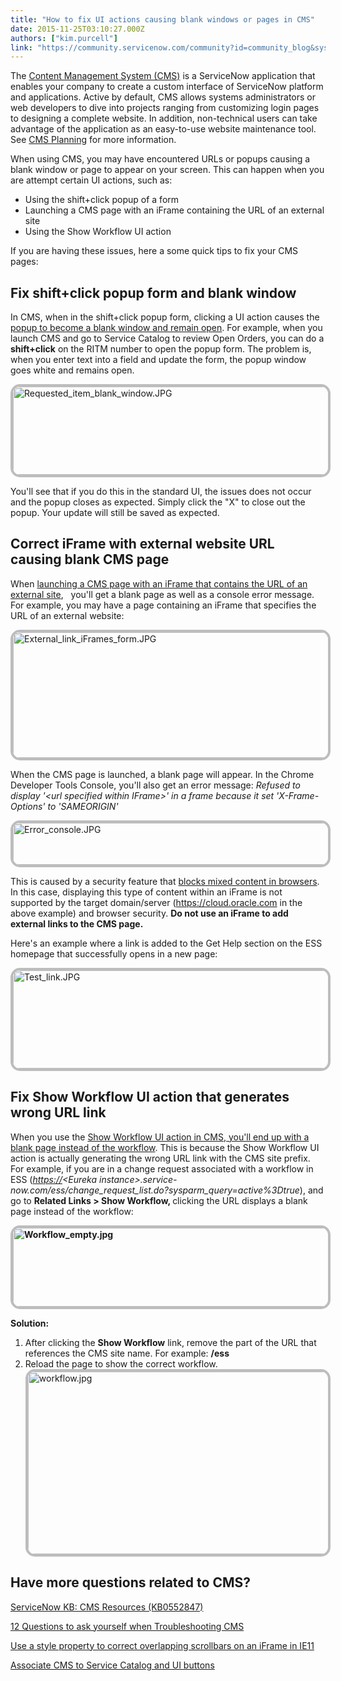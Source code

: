 ```yaml
---
title: "How to fix UI actions causing blank windows or pages in CMS"
date: 2015-11-25T03:10:27.000Z
authors: ["kim.purcell"]
link: "https://community.servicenow.com/community?id=community_blog&sys_id=32ad66a9dbd0dbc01dcaf3231f961903"
---
```

<p>The <a title="ki.servicenow.com/index.php?title=Content_Management#gsc.tab=0" href="http://wiki.servicenow.com/index.php?title=Content_Management#gsc.tab=0">Content Management System (CMS)</a> is a ServiceNow application that enables your company to create a custom interface of ServiceNow platform and applications. Active by default, CMS allows systems administrators or web developers to dive into projects ranging from customizing login pages to designing a complete website. In addition, non-technical users can take advantage of the application as an easy-to-use website maintenance tool. See <a href="http://wiki.servicenow.com/index.php?title=Content_Management_Planning" title="Content Management Planning">CMS Planning</a> for more information.</p><p></p><p>When using CMS, you may have encountered URLs or popups causing a blank window or page to appear on your screen. This can happen when you are attempt certain UI actions, such as:</p><ul><li>Using the shift+click popup of a form</li><li>Launching a CMS page with an iFrame containing the URL of an external site</li><li>Using the Show Workflow UI action</li></ul><p></p><p>If you are having these issues, here a some quick tips to fix your CMS pages:</p><p></p><h2>Fix shift+click popup form and blank window</h2><p>In CMS, when in the shift+click popup form, clicking a UI action causes the <a title="i.service-now.com/kb_view.do?sysparm_article=KB0552006" href="https://hi.service-now.com/kb_view.do?sysparm_article=KB0552006">popup to become a blank window and remain open</a>. For example, when you launch CMS and go to Service Catalog to review Open Orders, you can do a <strong>shift+click</strong> on the RITM number to open the popup form. The problem is, when you enter text into a field and update the form, the popup window goes white and remains open.</p><p><img   alt="Requested_item_blank_window.JPG" class="image-1 jive-image" src="03c46bf9db141fc068c1fb651f9619fe.iix" style="width: 620px; height: 141px; display: block; margin-left: auto; margin-right: auto; border: #BDBDBD 4px solid; border-radius: 15px;"/></p><p></p><p>You'll see that if you do this in the standard UI, the issues does not occur and the popup closes as expected. Simply click the "X" to close out the popup. Your update will still be saved as expected.</p><p></p><h2>Correct iFrame with external website URL causing blank CMS page</h2><p>When <a title="i.service-now.com/kb_view.do?sysparm_article=KB0552006" href="https://hi.service-now.com/kb_view.do?sysparm_article=KB0552006">launching a CMS page with an iFrame that contains the URL of an external site</a>,   you'll get a blank page as well as a console error message. For example, you may have a page containing an iFrame that specifies the URL of an external website:</p><p></p><p><img   alt="External_link_iFrames_form.JPG" class="image-2 jive-image" src="9af820c6dbd457049c9ffb651f9619c3.iix" style="width: 620px; height: 201px; display: block; margin-left: auto; margin-right: auto; border: #BDBDBD 4px solid; border-radius: 15px;"/></p><p></p><p>When the CMS page is launched, a blank page will appear. In the Chrome Developer Tools Console, you'll also get an error message: <em>Refused to display '&lt;url specified within IFrame&gt;' in a frame because it set 'X-Frame-Options' to 'SAMEORIGIN'</em></p><p><img   alt="Error_console.JPG" class="image-3 jive-image" src="32f2580adbd417041dcaf3231f9619d9.iix" style="width: 620px; height: 67px; display: block; margin-left: auto; margin-right: auto; border: #BDBDBD 4px solid; border-radius: 15px;"/></p><p></p><p>This is caused by a security feature that <a title="7support.custhelp.com/app/answers/detail/a_id/11736/~/chrome-and-firefox:-blocked-mixed-(https-and-http)-content" href="http://247support.custhelp.com/app/answers/detail/a_id/11736/~/chrome-and-firefox:-blocked-mixed-(https-and-http)-content">blocks mixed content in browsers</a><span>. In this case, displaying this type of content within an iFrame is not supported by the target domain/server (</span><a title="" _jive_internal="true" href="/cloud.oracle.com" rel="nofollow" target="_blank">https://cloud.oracle.com</a><span> in the above example) and browser security. </span><strong>Do not use an iFrame to add external links to the CMS page. </strong></p><p></p><p>Here's an example where a link is added to the Get Help section on the ESS homepage that successfully opens in a new page:</p><p><img   alt="Test_link.JPG" class="image-4 jive-image" src="f75c637ddb581fc068c1fb651f96194b.iix" style="width: 620px; height: 157px; display: block; margin-left: auto; margin-right: auto; border: #BDBDBD 4px solid; border-radius: 15px;"/></p><p></p><h2></h2><h2>Fix Show Workflow UI action that generates wrong URL link</h2><p>When you use the <a title="i.service-now.com/kb_view.do?sysparm_article=KB0552003" href="https://hi.service-now.com/kb_view.do?sysparm_article=KB0552003">Show Workflow UI action in CMS, you'll end up with a blank page instead of the workflow</a>. This is because the Show Workflow UI action is actually generating the wrong URL link with the CMS site prefix. For example, if you are in a change request associated with a workflow in ESS (<em><a title="" _jive_internal="true" href="https:" rel="nofollow" target="_blank">https://</a><span>&lt;Eureka instance&gt;.service-now.com/ess/change_request_list.do?sysparm_query=active%3Dtrue</span></em>), and go to <strong>Related Links &gt; Show Workflow, </strong>clicking the URL displays a blank page instead of the workflow:</p><p><strong><img   alt="Workflow_empty.jpg" class="image-5 jive-image" src="8cee81cedb9413043eb27a9e0f961922.iix" style="width: 620px; height: 126px; display: block; margin-left: auto; margin-right: auto; border: #BDBDBD 4px solid; border-radius: 15px;"/></strong></p><p></p><p></p><p><strong>Solution:</strong></p><ol><li>After clicking the <strong>Show Workflow</strong> link, remove the part of the URL that references the CMS site name. For example: <strong> /ess</strong></li><li>Reload the page to show the correct workflow.<br/><img   alt="workflow.jpg" class="image-6 jive-image" src="93dee806dbd857049c9ffb651f961988.iix" style="width: 620px; height: 292px; display: block; margin-left: auto; margin-right: auto; border: #BDBDBD 4px solid; border-radius: 15px;"/></li></ol><h2>Have more questions related to CMS?</h2><p><a href="https://hi.service-now.com/kb_view.do?sysparm_article=KB0552847" title="https://hi.service-now.com/kb_view.do?sysparm_article=KB0552847">ServiceNow KB: CMS Resources (KB0552847)</a></p><p><a title="12 Questions to ask yourself when Troubleshooting CMS" __default_attr="4828" __jive_macro_name="blogpost" class="jive_macro jive_macro_blogpost" data-orig-content="12 Questions to ask yourself when Troubleshooting CMS" data-renderedposition="2148.053955078125_7.997159004211426_375_16" href="/community?id=community_blog&sys_id=4c2ee26ddbd0dbc01dcaf3231f96191f">12 Questions to ask yourself when Troubleshooting CMS</a></p><p><a title="Use a style property to correct overlapping scrollbars on an iFrame in IE11" __default_attr="4807" __jive_macro_name="blogpost" class="jive_macro jive_macro_blogpost" data-orig-content="Use a style property to correct overlapping scrollbars on an iFrame in IE11" data-renderedposition="2168.053955078125_7.997159004211426_483_16" href="/community?id=community_blog&sys_id=3fbcae25dbd0dbc01dcaf3231f9619a7">Use a style property to correct overlapping scrollbars on an iFrame in IE11</a></p><p><a title="Associate CMS to Service Catalog and UI buttons" __default_attr="4829" __jive_macro_name="blogpost" class="jive_macro jive_macro_blogpost" data-orig-content="Associate CMS to Service Catalog and UI buttons" data-renderedposition="2188.053955078125_7.997159004211426_331_16" href="/community?id=community_blog&sys_id=34edeae9dbd0dbc01dcaf3231f9619ac">Associate CMS to Service Catalog and UI buttons</a></p>